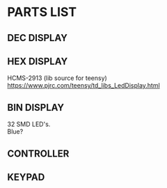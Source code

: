 # PARTS LIST

## DEC DISPLAY

## HEX DISPLAY
HCMS-2913 (lib source for teensy) https://www.pjrc.com/teensy/td_libs_LedDisplay.html

## BIN DISPLAY
32 SMD LED's.  
Blue?

## CONTROLLER

## KEYPAD

